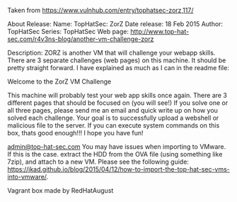 Taken from https://www.vulnhub.com/entry/tophatsec-zorz,117/

About Release:
    Name: TopHatSec: ZorZ
    Date release: 18 Feb 2015
    Author: TopHatSec
    Series: TopHatSec
    Web page: http://www.top-hat-sec.com/r4v3ns-blog/another-vm-challenge-zorz

Description:
ZORZ is another VM that will challenge your webapp skills. There are 3 separate challenges (web pages) on this machine. It should be pretty straight forward. I have explained as much as I can in the readme file:

Welcome to the ZorZ VM Challenge

This machine will probably test your web app skills once again. There are 3 different pages that should be focused on (you will see!) If you solve one or all three pages, please send me an email and quick write up on how you solved each challenge. Your goal is to successfully upload a webshell or malicious file to the server. If you can execute system commands on this box, thats good enough!!! I hope you have fun!

admin@top-hat-sec.com
You may have issues when importing to VMware. If this is the case. extract the HDD from the OVA file (using something like 7zip), and attach to a new VM. Please see the following guide: https://jkad.github.io/blog/2015/04/12/how-to-import-the-top-hat-sec-vms-into-vmware/.
 
Vagrant box made by RedHatAugust
